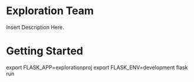 # Exploration Team

Insert Description Here.

# Getting Started

export FLASK_APP=explorationproj
export FLASK_ENV=development
flask run